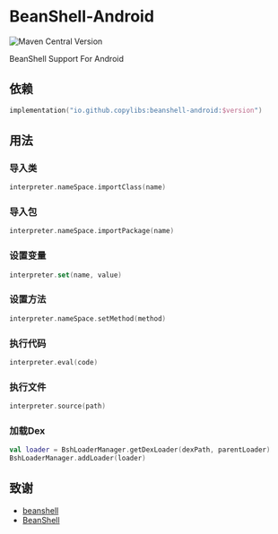 # BeanShell-Android

![Maven Central Version](https://img.shields.io/maven-central/v/io.github.copylibs/beanshell-android)

BeanShell Support For Android

## 依赖

```kotlin
implementation("io.github.copylibs:beanshell-android:$version")
```

## 用法

### 导入类

```kotlin
interpreter.nameSpace.importClass(name)
```

### 导入包

```kotlin
interpreter.nameSpace.importPackage(name)
```

### 设置变量

```kotlin
interpreter.set(name, value)
```

### 设置方法

```kotlin
interpreter.nameSpace.setMethod(method)
```

### 执行代码

```kotlin
interpreter.eval(code)
```

### 执行文件

```kotlin
interpreter.source(path)
```

### 加载Dex

```kotlin
val loader = BshLoaderManager.getDexLoader(dexPath, parentLoader)
BshLoaderManager.addLoader(loader)
```

## 致谢

- [beanshell](https://github.com/beanshell/beanshell)
- [BeanShell](https://github.com/Hicores/BeanShell)
